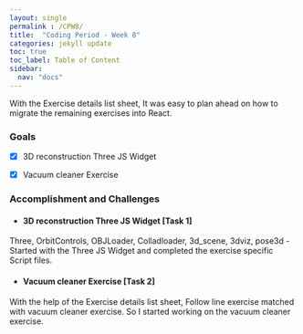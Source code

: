 ```yaml
---
layout: single
permalink : /CPW8/
title:  "Coding Period - Week 8"
categories: jekyll update
toc: true
toc_label: Table of Content
sidebar:
  nav: "docs"
---
```

With the Exercise details list sheet, It was easy to plan ahead on how to migrate the remaining exercises into React.

### Goals

- [x] 3D reconstruction Three JS Widget

- [x] Vacuum cleaner Exercise

### Accomplishment and Challenges 

* #### 3D reconstruction Three JS Widget \[Task 1\]
Three, OrbitControls, OBJLoader, Colladloader, 3d_scene, 3dviz, pose3d - Started with the Three JS Widget and completed the exercise specific Script files.

* #### Vacuum cleaner Exercise \[Task 2\]
With the help of the Exercise details list sheet, Follow line exercise matched with vacuum cleaner exercise. So I started working on the vacuum cleaner exercise.




